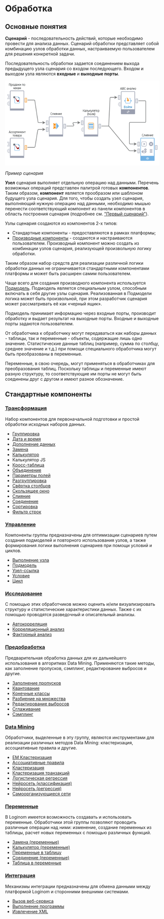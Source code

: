 # Обработка

## Основные понятия

**Сценарий** - последовательность действий, которые необходимо провести для анализа данных. Сценарий обработки представляет собой комбинацию узлов обработки данных, настраиваемую пользователем для решения конкретной задачи.

Последовательность обработки задается соединением выхода предыдущего узла сценария со входом последующего. Входом и выходом узла являются **входные** и **выходные порты**.

![](./basic-concepts-1-1.png)

 *Пример сценария*

**Узел** сценария выполняет отдельную операцию над данными. Перечень возможных операций представлен палитрой готовых **компонентов**. Таким образом, **компонент** является прообразом или шаблоном будущего узла сценария. Для того, чтобы создать узел сценария, выполняющий нужную операцию над данными, необходимо мышью перенести соответствующий компонент из панели компонентов в область построения сценария (подробнее см. ["Первый сценарий"](../quick-start/first-scenario.md)).

Узлы сценария создаются из компонентов 2-х типов:

* Стандартные компоненты - предоставляются в рамках платформы;
* [Производные компоненты](../scenario/derived-component.md) - создаются и настраиваются пользователем. Производный компонент можно создать из комбинации узлов сценария, реализующей произвольную логику обработки.

Таким образом набор средств для реализации различной логики обработки данных не ограничивается стандартными компонентами платформы и может быть расширен самим пользователем.

Чаще всего для создания производного компонента используется [Подмодель](./control/submodel.md). Подмодель является специальным узлом, способным включать в себя другие узлы сценария. Реализованная в Подмодели логика может быть произвольной, при этом разработчик сценария может рассматривать её как «черный ящик».

Подмодель принимает информацию через входные порты, производит обработку и выдает результат на выходные порты. Входные и выходные порты задаются пользователем.

От обработчика к обработчику могут передаваться как наборы данных - таблицы, так и переменные - объекты, содержащие лишь одно значение. Статистические данные таблиц (например, сумма по столбцу, среднее значение и т.д.) при помощи специального обработчика могут быть преобразованы в переменные.

Переменные, в свою очередь, могут применяться в обработчиках для преобразования таблиц. Поскольку таблицы и переменные имеют разную структуру, то соответствующие им порты не могут быть соединены друг с другом и имеют разное обозначение.

## Стандартные компоненты

### [Трансформация](./transformation/README.md)

Набор компонентов для первоначальной подготовки и простой обработки исходных наборов данных. 

* [Группировка](./transformation/grouping.md)
* [Дата и время](./transformation/trans-datatime/README.md)
* [Дополнение данных](./transformation/supplementation.md)
* [Замена](./transformation/substitution/README.md)
* [Калькулятор](./transformation/calc/README.md)
* Калькулятор JS
* [Кросс-таблица](./transformation/cross-table.md)
* [Объединение](./transformation/union.md)
* [Параметры полей](./transformation/fields-parameters.md)
* [Разгруппировка](./transformation/ungrouping.md)
* [Свёртка столбцов](./transformation/rollup-columns.md)
* [Скользящее окно](./transformation/sliding-window.md)
* [Слияние](./transformation/join/README.md)
* [Соединение](./transformation/addition.md)
* [Сортировка](./transformation/sorting.md)
* [Фильтр строк](./transformation/row-filter/README.md)

### [Управление](./control/README.md)

Компоненты группы предназначены для оптимизации сценариев путем создания подмоделей и повторного использования узлов, а также формирования логики выполнения сценариев при помощи условий и циклов.

* [Выполнение узла](./control/execute-node.md)
* [Подмодель](./control/submodel.md)
* [Узел-ссылка](./control/unit-link.md)
* [Условие](./control/condition.md)
* [Цикл](./control/cycle.md)

### [Исследование](./scrutiny/README.md)

С помощью этих обработчиков можно оценить и/или визуализировать структуру и статистические характеристики данных. Также с их помощью проводятся разведочный и описательный анализы.

* [Автокорреляция](./scrutiny/autocorrelation.md)
* [Корреляционный анализ](./scrutiny/correlation-analysis.md)
* [Факторный анализ](./scrutiny/factor-analysis.md)

### [Предобработка](./preprocessing/README.md)

Предварительная обработка данных для их дальнейшего использования в алгоритмах Data Mining. Применяются такие методы, как заполнение пропусков, сэмплинг, редактирование выбросов и другие.

* [Заполнение пропусков](./preprocessing/filling-omissions.md)
* [Квантование](./preprocessing/quantization.md)
* [Конечные классы](./preprocessing/fine-classes.md)
* [Разбиение на множества](./preprocessing/separating-to-multiplicity.md)
* [Редактирование выбросов](./preprocessing/editing-of-emissions.md)
* [Сглаживание](./preprocessing/smoothing.md)
* [Сэмплинг](./preprocessing/sampling.md)

### [Data Mining](./datamining/README.md)

Обработчики, выделенные в эту группу, являются инструментами для реализации различных методов Data Mining: кластеризация, ассоциативные правила и другие.

* [EM Кластеризация](./datamining/em-clustering.md)
* [Ассоциативные правила](./datamining/associative-rules.md)
* [Кластеризация](./datamining/clustering.md)
* [Кластеризация транзакций](./datamining/clustering-transactions.md)
* [Логистическая регрессия](./datamining/logit-regression/README.md)
* [Нейросеть (классификация)](./datamining/neural-network-classification.md)
* [Нейросеть (регрессия)](./datamining/neural-network-regression.md)
* [Самоорганизующиеся сети](./datamining/self-organizing-network.md)

### [Переменные](./variables/README.md)

В Loginom имеется возможность создавать и использовать переменные. Обработчики этой группы позволяют проводить различные операции над ними: изменение, создание переменных из таблицы, расчет новых переменных с помощью различных функций.

* [Замена (переменные)](./variables/variable-replace.md)
* [Калькулятор (переменные)](./variables/variables-calc.md)
* [Переменные в таблицу](./variables/variables-table.md)
* [Соединение (переменные)](./variables/variables-union.md)
* [Таблица в переменные](./variables/table-variables.md)

### [Интеграция](./integration/README.md)

Механизмы интеграции предназначены для обмена данными между платформой Loginom и сторонними внешними системами.

* [Вызов веб-сервиса](./integration/calling-web-service.md)
* [Выполнение программы](./integration/exec-program.md)
* [Извлечение XML](./integration/extracting-xml.md)